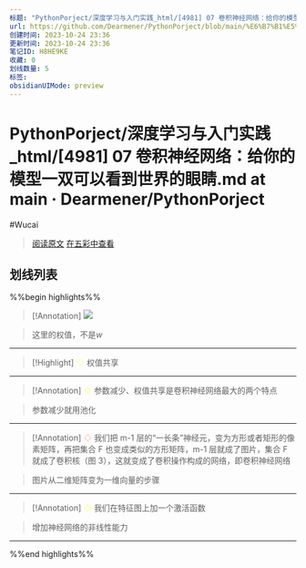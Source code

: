 ```yaml
---
标题: "PythonPorject/深度学习与入门实践_html/[4981] 07 卷积神经网络：给你的模型一双可以看到世界的眼睛.md at main · Dearmener/PythonPorject"
url: https://github.com/Dearmener/PythonPorject/blob/main/%E6%B7%B1%E5%BA%A6%E5%AD%A6%E4%B9%A0%E4%B8%8E%E5%85%A5%E9%97%A8%E5%AE%9E%E8%B7%B5_html/[4981]%2007%20%20%E5%8D%B7%E7%A7%AF%E7%A5%9E%E7%BB%8F%E7%BD%91%E7%BB%9C%EF%BC%9A%E7%BB%99%E4%BD%A0%E7%9A%84%E6%A8%A1%E5%9E%8B%E4%B8%80%E5%8F%8C%E5%8F%AF%E4%BB%A5%E7%9C%8B%E5%88%B0%E4%B8%96%E7%95%8C%E7%9A%84%E7%9C%BC%E7%9D%9B.md
创建时间: 2023-10-24 23:36
更新时间: 2023-10-24 23:36
笔记ID: H8HE9KE
收藏: 0
划线数量: 5
标签: 
obsidianUIMode: preview
---
```


# PythonPorject/深度学习与入门实践_html/[4981] 07 卷积神经网络：给你的模型一双可以看到世界的眼睛.md at main · Dearmener/PythonPorject 

#Wucai

> [阅读原文](https://github.com/Dearmener/PythonPorject/blob/main/%E6%B7%B1%E5%BA%A6%E5%AD%A6%E4%B9%A0%E4%B8%8E%E5%85%A5%E9%97%A8%E5%AE%9E%E8%B7%B5_html/[4981]%2007%20%20%E5%8D%B7%E7%A7%AF%E7%A5%9E%E7%BB%8F%E7%BD%91%E7%BB%9C%EF%BC%9A%E7%BB%99%E4%BD%A0%E7%9A%84%E6%A8%A1%E5%9E%8B%E4%B8%80%E5%8F%8C%E5%8F%AF%E4%BB%A5%E7%9C%8B%E5%88%B0%E4%B8%96%E7%95%8C%E7%9A%84%E7%9C%BC%E7%9D%9B.md)
> [在五彩中查看](https://marker.dotalk.cn/#/?noteidx=H8HE9KE)


## 划线列表
%%begin highlights%%
> [!Annotation]
> ![](https://camo.githubusercontent.com/d669da30216f98f8996cea25e7e24212bad0616722d4b841937674d4006ab16d/68747470733a2f2f73302e6c677374617469632e636f6d2f692f696d6167652f4d30302f36432f44342f43677143486c2d726e6e32415a4267714141467761566f4b4f5f383334382e706e67)

> 这里的权值，不是$w$
---

> [!Highlight] 
> <font color="#FFFF83">◇  </font> 权值共享

---

> [!Annotation]
> <font color="#FFFF83">◇  </font> 参数减少、权值共享是卷积神经网络最大的两个特点

> 参数减少就用池化
---

> [!Annotation]
> <font color="#FFC7BA">◇  </font> 我们把 m-1 层的“一长条”神经元，变为方形或者矩形的像素矩阵，再把集合 F 也变成类似的方形矩阵，m-1 层就成了图片，集合 F 就成了卷积核（图 3），这就变成了卷积操作构成的网络，即卷积神经网络

> 图片从二维矩阵变为一维向量的步骤
---

> [!Annotation]
> <font color="#FFFF83">◇  </font> 我们在特征图上加一个激活函数

> 增加神经网络的非线性能力

---

%%end highlights%%

